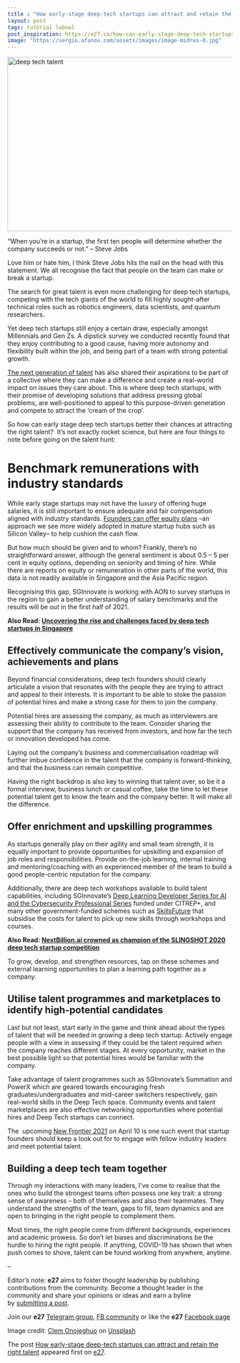 ```yaml
---
title : "How early-stage deep-tech startups can attract and retain the right talent"
layout: post
tags: tutorial labnol
post_inspiration: https://e27.co/how-can-early-stage-deep-tech-startups-attract-and-retain-the-right-talent-20210324/
image: "https://sergio.afanou.com/assets/images/image-midres-0.jpg"
---
```


<img loading="lazy" class="aligncenter wp-image-409876 size-full" src="https://e27.co/wp-content/uploads/2021/03/clem-onojeghuo-fY8Jr4iuPQM-unsplash.jpg" alt="deep tech talent" width="690" height="390" />
<p>“When you’re in a startup, the first ten people will determine whether the company succeeds or not.” – Steve Jobs</p>
<p>Love him or hate him, I think Steve Jobs hits the nail on the head with this statement. We all recognise the fact that people on the team can make or break a startup.</p>
<p>The search for great talent is even more challenging for deep tech startups, competing with the tech giants of the world to fill highly sought-after technical roles such as robotics engineers, data scientists, and quantum researchers.</p>
<p>Yet deep tech startups still enjoy a certain draw, especially amongst Millennials and Gen Zs. A dipstick survey we conducted recently found that they enjoy contributing to a good cause, having more autonomy and flexibility built within the job, and being part of a team with strong potential growth.</p>
<p><a rel="follow" href="https://e27.co/7-unique-job-interview-questions-to-ask-your-next-candidate-20160531/">The next generation of talent</a> has also shared their aspirations to be part of a collective where they can make a difference and create a real-world impact on issues they care about. This is where deep tech startups, with their promise of developing solutions that address pressing global problems, are well-positioned to appeal to this purpose-driven generation and compete to attract the ‘cream of the crop’.</p>
<p>So how can early stage deep tech startups better their chances at attracting the right talent?  It’s not exactly rocket science, but here are four things to note before going on the talent hunt:</p>
<h1>Benchmark remunerations with industry standards</h1>
<p>While early stage startups may not have the luxury of offering huge salaries, it is still important to ensure adequate and fair compensation aligned with industry standards. <a rel="follow" href="https://e27.co/size-employee-ownership-startup-comprehensive-guide-esops-20170602/">Founders can offer equity plans</a> –an approach we see more widely adopted in mature startup hubs such as Silicon Valley– to help cushion the cash flow.</p>
<p>But how much should be given and to whom? Frankly, there’s no straightforward answer, although the general sentiment is about 0.5 – 5 per cent in equity options, depending on seniority and timing of hire. While there are reports on equity or remuneration in other parts of the world, this data is not readily available in Singapore and the Asia Pacific region.</p>
<p>Recognising this gap, SGInnovate is working with AON to survey startups in the region to gain a better understanding of salary benchmarks and the results will be out in the first half of 2021.</p>
<p><strong>Also Read: <a rel="follow" href="https://e27.co/uncovering-the-rise-and-challenges-faced-by-deep-tech-startups-in-singapore-20201223/">Uncovering the rise and challenges faced by deep tech startups in Singapore</a></strong></p>
<h2>Effectively communicate the company’s vision, achievements and plans</h2>
<p>Beyond financial considerations, deep tech founders should clearly articulate a vision that resonates with the people they are trying to attract and appeal to their interests. It is important to be able to stoke the passion of potential hires and make a strong case for them to join the company.</p>
<p>Potential hires are assessing the company, as much as interviewers are assessing their ability to contribute to the team. Consider sharing the support that the company has received from investors, and how far the tech or innovation developed has come.</p>
<p>Laying out the company’s business and commercialisation roadmap will further imbue confidence in the talent that the company is forward-thinking, and that the business can remain competitive.</p>
<p>Having the right backdrop is also key to winning that talent over, so be it a formal interview, business lunch or casual coffee, take the time to let these potential talent get to know the team and the company better. It will make all the difference.</p>
<h2>Offer enrichment and upskilling programmes</h2>
<p>As startups generally play on their agility and small team strength, it is equally important to provide opportunities for upskilling and expansion of job roles and responsibilities. Provide on-the-job learning, internal training and mentoring/coaching with an experienced member of the team to build a good people-centric reputation for the company.</p>
<p>Additionally, there are deep tech workshops available to build talent capabilities, including SGInnovate’s <a rel="follow" href="https://www.sginnovate.com/talent-development">Deep Learning Developer Series for AI and the Cybersecurity Professional Series</a> funded under CITREP+, and many other government-funded schemes such as <a rel="follow" href="https://www.skillsfuture.sg/Credit">SkillsFuture</a> that subsidise the costs for talent to pick up new skills through workshops and courses.</p>
<p><strong>Also Read: <a rel="follow" href="https://e27.co/nextbillion-ai-crowned-as-champion-of-the-slingshot-2020-deep-tech-startup-competition-20201209/">NextBillion.ai crowned as champion of the SLINGSHOT 2020 deep tech startup competition</a></strong></p>
<p>To grow, develop, and strengthen resources, tap on these schemes and external learning opportunities to plan a learning path together as a company.</p>
<h2>Utilise talent programmes and marketplaces to identify high-potential candidates</h2>
<p>Last but not least, start early in the game and think ahead about the types of talent that will be needed in growing a deep tech startup. Actively engage people with a view in assessing if they could be the talent required when the company reaches different stages. At every opportunity, market in the best possible light so that potential hires would be familiar with the company.</p>
<p>Take advantage of talent programmes such as SGInnovate’s Summation and PowerX which are geared towards encouraging fresh graduates/undergraduates and mid-career switchers respectively, gain real-world skills in the Deep Tech space. Community events and talent marketplaces are also effective networking opportunities where potential hires and Deep Tech startups can connect.</p>
<p>The  upcoming <a rel="follow" href="https://www.sginnovate.com/newfrontier/">New Frontier 2021</a> on April 10 is one such event that startup founders should keep a look out for to engage with fellow industry leaders and meet potential talent.</p>
<h2>Building a deep tech team together</h2>
<p>Through my interactions with many leaders, I’ve come to realise that the ones who build the strongest teams often possess one key trait: a strong sense of awareness – both of themselves and also their teammates. They understand the strengths of the team, gaps to fill, team dynamics and are open to bringing in the right people to complement them.</p>
<p>Most times, the right people come from different backgrounds, experiences and academic prowess. So don’t let biases and discriminations be the hurdle to hiring the right people. If anything, COVID-19 has shown that when push comes to shove, talent can be found working from anywhere, anytime.</p>
<p>&#8211;</p>
<p class="p1"><span class="s1">Editor’s note: <strong>e27</strong> aims to foster thought leadership by publishing contributions from the community. Become a thought leader in the community and share your opinions or ideas and earn a byline by <a rel="follow" href="https://e27.co/contributor"><span class="s2">submitting a post</span></a>.</span></p>
<p class="p1"><span class="s1">Join our <strong>e27</strong> <a rel="follow" href="https://t.me/joinchat/HmTbfBcGCZeykhM8NOlQ-g"><span class="s2">Telegram group</span></a>, <a rel="follow" href="https://www.facebook.com/groups/e27co/permalink/886904662065955/">FB community</a> or like the <strong>e27</strong> <a rel="follow" href="https://www.facebook.com/e27/?ref=your_pages"><span class="s2">Facebook page</span></a></span></p>
<p>Image credit: <a rel="follow" href="https://unsplash.com/@clemono?utm_source=unsplash&amp;utm_medium=referral&amp;utm_content=creditCopyText">Clem Onojeghuo</a> on <a rel="follow" href="/s/photos/hiring?utm_source=unsplash&amp;utm_medium=referral&amp;utm_content=creditCopyText">Unsplash</a></p>
<p>The post <a rel="nofollow" href="https://e27.co/how-can-early-stage-deep-tech-startups-attract-and-retain-the-right-talent-20210324/">How early-stage deep-tech startups can attract and retain the right talent</a> appeared first on <a rel="nofollow" href="https://e27.co">e27</a>.</p>
